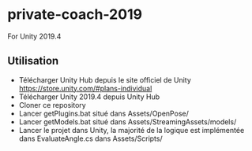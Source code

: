 # private-coach-2019
For Unity 2019.4
## Utilisation
- Télécharger Unity Hub depuis le site officiel de Unity https://store.unity.com/#plans-individual
- Télécharger Unity 2019.4 depuis Unity Hub
- Cloner ce repository
- Lancer getPlugins.bat situé dans Assets/OpenPose/
- Lancer getModels.bat situé dans Assets/StreamingAssets/models/
- Lancer le projet dans Unity, la majorité de la logique est implémentée dans EvaluateAngle.cs dans Assets/Scripts/

